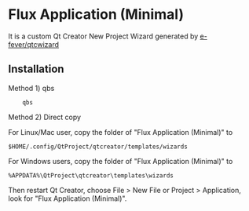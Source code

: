 Flux Application (Minimal)
=============================

It is a custom Qt Creator New Project Wizard generated by [e-fever/qtcwizard](https://github.com/e-fever/qtcwizard)

Installation 
------------

Method 1) qbs

```
    qbs
```

Method 2) Direct copy

For Linux/Mac user, copy the folder of "Flux Application (Minimal)" to 

```
$HOME/.config/QtProject/qtcreator/templates/wizards
```

For Windows users, copy the folder of "Flux Application (Minimal)" to 

```
%APPDATA%\QtProject\qtcreator\templates\wizards 
```

Then restart Qt Creator, choose File > New File or Project > Application, look for "Flux Application (Minimal)".